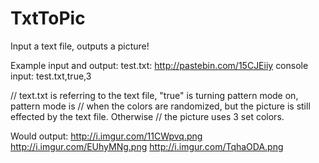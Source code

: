 TxtToPic
========

Input a text file, outputs a picture!

Example input and output:
test.txt: http://pastebin.com/15CJEiiy
console input: test.txt,true,3

// text.txt is referring to the text file, "true" is turning pattern mode on, pattern mode is
// when the colors are randomized, but the picture is still effected by the text file. Otherwise
// the picture uses 3 set colors.

Would output: 
http://i.imgur.com/11CWpvq.png
http://i.imgur.com/EUhyMNg.png
http://i.imgur.com/TqhaODA.png
